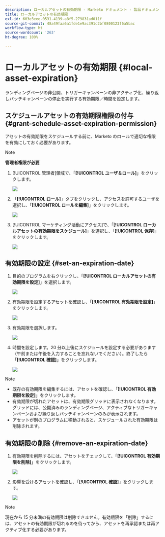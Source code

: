 ```yaml
---
description: ローカルアセットの有効期限 - Marketo ドキュメント - 製品ドキュメント
title: ローカルアセットの有効期限
exl-id: 603e3eee-0531-4139-a8f5-279831ad011f
source-git-commit: 48a49faa6a1fde1e9ac391c2bf0800123f6a5bac
workflow-type: ht
source-wordcount: '263'
ht-degree: 100%

---
```


# ローカルアセットの有効期限 {#local-asset-expiration}

ランディングページの非公開、トリガーキャンペーンの非アクティブ化、繰り返しバッチキャンペーンの停止を実行する有効期限／時間を設定します。

## スケジュールアセットの有効期限権限の付与 {#grant-schedule-asset-expiration-permission}

アセットの有効期限をスケジュールする前に、Marketo のロールで適切な権限を有効にしておく必要があります。

>[!NOTE]
>
>**管理者権限が必要**

1. [!UICONTROL 管理者]領域で、「**[!UICONTROL ユーザ＆ロール]**」をクリックします。

   ![](assets/local-asset-expiration-1.png)

1. 「**[!UICONTROL ロール]**」タブをクリックし、アクセスを許可するユーザを選択し、「**[!UICONTROL ロールを編集]**」をクリックします。

   ![](assets/local-asset-expiration-2.png)

1. [!UICONTROL マーケティング活動にアクセス]で、「**[!UICONTROL ローカルアセットの有効期限をスケジュール]**」を選択し、「**[!UICONTROL 保存]**」をクリックします。

   ![](assets/local-asset-expiration-3.png)

## 有効期限の設定 {#set-an-expiration-date}

1. 目的のプログラムを右クリックし、「**[!UICONTROL ローカルアセットの有効期限を設定]**」を選択します。

   ![](assets/local-asset-expiration-4.png)

1. 有効期限を設定するアセットを確認し、「**[!UICONTROL 有効期限を設定]**」をクリックします。

   ![](assets/local-asset-expiration-5.png)

1. 有効期限を選択します。

   ![](assets/local-asset-expiration-6.png)

1. 時間を設定します。20 分以上後にスケジュールを設定する必要があります（午前または午後を入力することを忘れないでください）。終了したら「**[!UICONTROL 確認]**」をクリックします。

   ![](assets/local-asset-expiration-7.png)

>[!NOTE]
>
>* 既存の有効期限を編集するには、アセットを確認し、「**[!UICONTROL 有効期限を設定]**」をクリックします。
>* 有効期限が切れたアセットは、有効期限グリッドに表示されなくなります。グリッドには、公開済みのランディングページ、アクティブなトリガーキャンペーンおよび繰り返しバッチキャンペーンのみが表示されます。
>* アセットが別のプログラムに移動されると、スケジュールされた有効期限は削除されます。


## 有効期限の削除 {#remove-an-expiration-date}

1. 有効期限を削除するには、アセットをチェックして、「**[!UICONTROL 有効期限を削除]**」をクリックします。

   ![](assets/local-asset-expiration-8.png)

1. 影響を受けるアセットを確認し、「**[!UICONTROL 確認]**」をクリックします。

   ![](assets/local-asset-expiration-9.png)

>[!NOTE]
>
>現在から 15 分未満の有効期限は削除できません。有効期限を「削除」するには、アセットの有効期限が切れるのを待ってから、アセットを再承認または再アクティブ化する必要があります。
